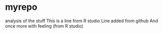 # myrepo
analysis of the stuff
This is a line from R studio
Line added from github
And once more with feeling (from R studio)
